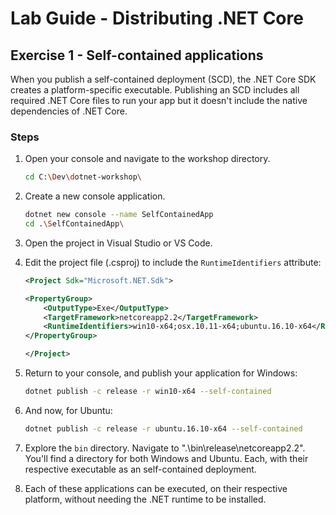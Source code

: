 # Lab Guide - Distributing .NET Core

## Exercise 1 - Self-contained applications
When you publish a self-contained deployment (SCD), the .NET Core SDK creates a platform-specific executable. Publishing an SCD includes all required .NET Core files to run your app but it doesn't include the native dependencies of .NET Core.

### Steps

1. Open your console and navigate to the workshop directory.

    ```bash
    cd C:\Dev\dotnet-workshop\
    ```

2. Create a new console application.

    ```bash
    dotnet new console --name SelfContainedApp
    cd .\SelfContainedApp\
    ```

3. Open the project in Visual Studio or VS Code.

4. Edit the project file (.csproj) to include the ```RuntimeIdentifiers``` attribute:

    ```xml
    <Project Sdk="Microsoft.NET.Sdk">

    <PropertyGroup>
        <OutputType>Exe</OutputType>
        <TargetFramework>netcoreapp2.2</TargetFramework>
        <RuntimeIdentifiers>win10-x64;osx.10.11-x64;ubuntu.16.10-x64</RuntimeIdentifiers>
    </PropertyGroup>

    </Project>
    ```

5. Return to your console, and publish your application for Windows:

    ```bash
    dotnet publish -c release -r win10-x64 --self-contained
    ```

6. And now, for Ubuntu:

    ```bash
    dotnet publish -c release -r ubuntu.16.10-x64 --self-contained
    ```

7. Explore the ```bin``` directory. Navigate to ".\bin\release\netcoreapp2.2". You'll find a directory for both Windows and Ubuntu. Each, with their respective executable as an self-contained deployment.

8. Each of these applications can be executed, on their respective platform, without needing the .NET runtime to be installed.